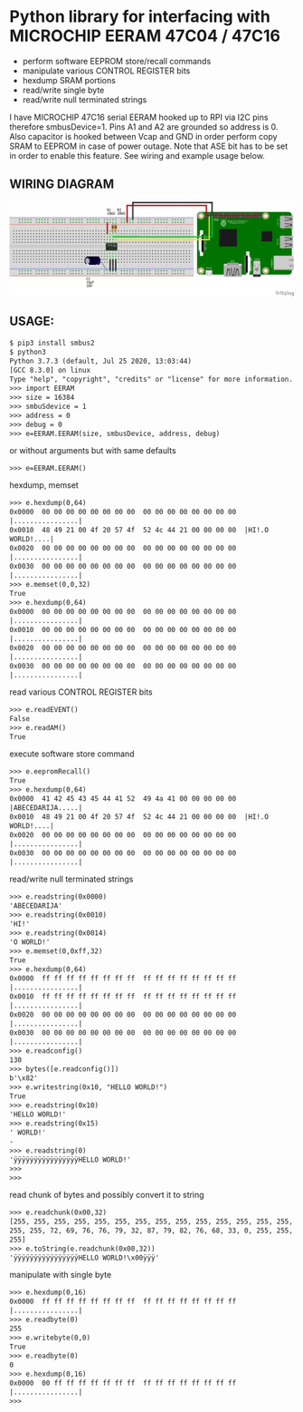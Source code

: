 # Python library for interfacing with MICROCHIP EERAM 47C04 / 47C16

- perform software EEPROM store/recall commands
- manipulate various CONTROL REGISTER bits
- hexdump SRAM portions
- read/write single byte
- read/write null terminated strings

I have MICROCHIP 47C16 serial EERAM hooked up to RPI via I2C pins therefore smbusDevice=1. Pins A1 and A2 are grounded so address is 0. Also capacitor is hooked between Vcap and GND in order perform copy SRAM to EEPROM in case of power outage. Note that ASE bit has to be set in order to enable this feature. See wiring and example usage below.

## WIRING DIAGRAM
![rpi-eeram-wiring](https://github.com/mrizvic/EERAM-microchip/blob/master/rpi-eeram-wiring.png)

## USAGE:
```
$ pip3 install smbus2
$ python3
Python 3.7.3 (default, Jul 25 2020, 13:03:44)
[GCC 8.3.0] on linux
Type "help", "copyright", "credits" or "license" for more information.
>>> import EERAM
>>> size = 16384
>>> smbuSdevice = 1
>>> address = 0
>>> debug = 0
>>> e=EERAM.EERAM(size, smbusDevice, address, debug)
```
or without arguments but with same defaults
```
>>> e=EERAM.EERAM()
```

hexdump, memset
```
>>> e.hexdump(0,64)
0x0000  00 00 00 00 00 00 00 00  00 00 00 00 00 00 00 00  |................|
0x0010  48 49 21 00 4f 20 57 4f  52 4c 44 21 00 00 00 00  |HI!.O WORLD!....|
0x0020  00 00 00 00 00 00 00 00  00 00 00 00 00 00 00 00  |................|
0x0030  00 00 00 00 00 00 00 00  00 00 00 00 00 00 00 00  |................|
>>> e.memset(0,0,32)
True
>>> e.hexdump(0,64)
0x0000  00 00 00 00 00 00 00 00  00 00 00 00 00 00 00 00  |................|
0x0010  00 00 00 00 00 00 00 00  00 00 00 00 00 00 00 00  |................|
0x0020  00 00 00 00 00 00 00 00  00 00 00 00 00 00 00 00  |................|
0x0030  00 00 00 00 00 00 00 00  00 00 00 00 00 00 00 00  |................|
```

read various CONTROL REGISTER bits
```
>>> e.readEVENT()
False
>>> e.readAM()
True
```

execute software store command
```
>>> e.eepromRecall()
True
>>> e.hexdump(0,64)
0x0000  41 42 45 43 45 44 41 52  49 4a 41 00 00 00 00 00  |ABECEDARIJA.....|
0x0010  48 49 21 00 4f 20 57 4f  52 4c 44 21 00 00 00 00  |HI!.O WORLD!....|
0x0020  00 00 00 00 00 00 00 00  00 00 00 00 00 00 00 00  |................|
0x0030  00 00 00 00 00 00 00 00  00 00 00 00 00 00 00 00  |................|
```

read/write null terminated strings
```
>>> e.readstring(0x0000)
'ABECEDARIJA'
>>> e.readstring(0x0010)
'HI!'
>>> e.readstring(0x0014)
'O WORLD!'
>>> e.memset(0,0xff,32)
True
>>> e.hexdump(0,64)
0x0000  ff ff ff ff ff ff ff ff  ff ff ff ff ff ff ff ff  |................|
0x0010  ff ff ff ff ff ff ff ff  ff ff ff ff ff ff ff ff  |................|
0x0020  00 00 00 00 00 00 00 00  00 00 00 00 00 00 00 00  |................|
0x0030  00 00 00 00 00 00 00 00  00 00 00 00 00 00 00 00  |................|
>>> e.readconfig()
130
>>> bytes([e.readconfig()])
b'\x82'
>>> e.writestring(0x10, "HELLO WORLD!")
True
>>> e.readstring(0x10)
'HELLO WORLD!'
>>> e.readstring(0x15)
' WORLD!'
-
>>> e.readstring(0)
'ÿÿÿÿÿÿÿÿÿÿÿÿÿÿÿÿHELLO WORLD!'
>>>
>>>
```

read chunk of bytes and possibly convert it to string
```
>>> e.readchunk(0x00,32)
[255, 255, 255, 255, 255, 255, 255, 255, 255, 255, 255, 255, 255, 255, 255, 255, 72, 69, 76, 76, 79, 32, 87, 79, 82, 76, 68, 33, 0, 255, 255, 255]
>>> e.toString(e.readchunk(0x00,32))
'ÿÿÿÿÿÿÿÿÿÿÿÿÿÿÿÿHELLO WORLD!\x00ÿÿÿ'
```

manipulate with single byte
```
>>> e.hexdump(0,16)
0x0000  ff ff ff ff ff ff ff ff  ff ff ff ff ff ff ff ff  |................|
>>> e.readbyte(0)
255
>>> e.writebyte(0,0)
True
>>> e.readbyte(0)
0
>>> e.hexdump(0,16)
0x0000  00 ff ff ff ff ff ff ff  ff ff ff ff ff ff ff ff  |................|
>>>
```
